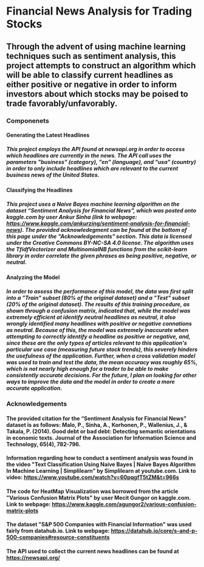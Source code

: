 # Financial News Analysis for Trading Stocks
## Through the advent of using machine learning techniques such as sentiment analysis, this project attempts to construct an algorithm which will be able to classify current headlines as either positive or negative in order to inform investors about which stocks may be poised to trade favorably/unfavorably.
### Componenets
#### Generating the Latest Headlines 
##### This project employs the API found at newsapi.org in order to access which headlines are currently in the news. The API call uses the parameters "business" (category), "en" (language), and "usa" (country) in order to only include headlines which are relevant to the current business news of the United States.
#### Classifying the Headlines
##### This project uses a Naive Bayes machine learning algorithm on the dataset “Sentiment Analysis for Financial News”, which was posted onto kaggle.com by user Ankur Sinha (link to webpage: https://www.kaggle.com/ankurzing/sentiment-analysis-for-financial-news). The provided acknowledegment can be found at the bottom of this page under the "Acknowledgements" section. This data is licensed under the Creative Commons BY-NC-SA 4.0 license. The algorithm uses the TfidfVectorizer and MultinomialNB functions from the scikit-learn library in order correlate the given phrases as being positive, negative, or neutral.
#### Analyzing the Model
##### In order to assess the performance of this model, the data was first split into a "Train" subset (80% of the original dataset) and a "Test" subset (20% of the original dataset). The results of this training procedure, as shown through a confusion matrix, indicated that, while the model was extremely efficient at identify neutral headlines as neutral, it also wrongly identified many headlines with positive or negative connations as neutral. Because of this, the model was extremely inaccurate when attempting to correctly identify a headline as positive or negative, and, since these are the only types of articles relevant to this application's particular use case (measuring future stock trends), this severely hinders the usefulness of the application. Further, when a cross validation model was used to train and test the data, the mean accuracy was roughly 65%, which is not nearly high enough for a trader to be able to make consistently accurate decisions. For the future, I plan on looking for other ways to improve the data and the model in order to create a more accurate application.
### Acknowledgements 
#### The provided citation for the “Sentiment Analysis for Financial News” dataset is as follows: Malo, P., Sinha, A., Korhonen, P., Wallenius, J., & Takala, P. (2014). Good debt or bad debt: Detecting semantic orientations in economic texts. Journal of the Association for Information Science and Technology, 65(4), 782-796.
#### Information regarding how to conduct a sentiment analysis was found in the video "Text Classification Using Naive Bayes | Naive Bayes Algorithm In Machine Learning | Simplilearn" by Simplilearn at youtube.com. Link to video: https://www.youtube.com/watch?v=60pqgfT5tZM&t=966s
#### The code for HeatMap Visualization was borrowed from the article "Various Confusion Matrix Plots" by user Mecit Gungor on kaggle.com. Link to webpage: https://www.kaggle.com/agungor2/various-confusion-matrix-plots
#### The dataset "S&P 500 Companies with Financial Information" was used fairly from datahub.io. Link to webpage: https://datahub.io/core/s-and-p-500-companies#resource-constituents
#### The API used to collect the current news headlines can be found at https://newsapi.org/
